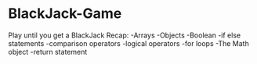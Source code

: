 # BlackJack-Game
Play until you get a BlackJack
Recap:
-Arrays
-Objects
-Boolean
-if else statements
-comparison operators
-logical operators
-for loops
-The Math object
-return statement
